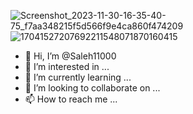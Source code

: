![Screenshot_2023-11-30-16-35-40-75_f7aa348215f5d566f9e4ca860f474209](https://github.com/Saleh11000/Saleh11000/assets/149337785/fff26eb5-9984-46c6-b376-8283e49a0e10)
![17041527207692211548071870160415](https://github.com/Saleh11000/Saleh11000/assets/149337785/49689ba7-6fdc-4123-9397-a60e7fa23a77)
- 👋 Hi, I’m @Saleh11000
- 👀 I’m interested in ...
- 🌱 I’m currently learning ...
- 💞️ I’m looking to collaborate on ...
- 📫 How to reach me ...

<!---
Saleh11000/Saleh11000 is a ✨ special ✨ repository because its `README.md` (this file) appears on your GitHub profile.
You can click the Preview link to take a look at your changes.
--->
